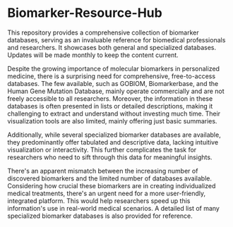 # Biomarker-Resource-Hub
This repository provides a comprehensive collection of biomarker databases, serving as an invaluable reference for biomedical professionals and researchers. It showcases both general and specialized databases. Updates will be made monthly to keep the content current.

Despite the growing importance of molecular biomarkers in personalized medicine, there is a surprising need for comprehensive, free-to-access databases. The few available, such as GOBIOM, Biomarkerbase, and the Human Gene Mutation Database, mainly operate commercially and are not freely accessible to all researchers. Moreover, the information in these databases is often presented in lists or detailed descriptions, making it challenging to extract and understand without investing much time. Their visualization tools are also limited, mainly offering just basic summaries.

Additionally, while several specialized biomarker databases are available, they predominantly offer tabulated and descriptive data, lacking intuitive visualization or interactivity. This further complicates the task for researchers who need to sift through this data for meaningful insights.

There's an apparent mismatch between the increasing number of discovered biomarkers and the limited number of databases available. Considering how crucial these biomarkers are in creating individualized medical treatments, there's an urgent need for a more user-friendly, integrated platform. This would help researchers speed up this information's use in real-world medical scenarios. A detailed list of many specialized biomarker databases is also provided for reference.

